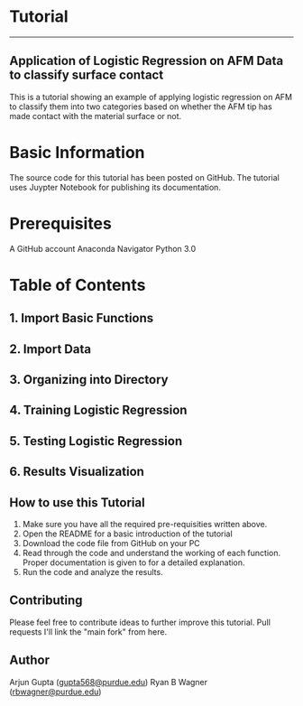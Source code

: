 # Tutorial
--------------------------------------------------------------------------------
## Application of Logistic Regression on AFM Data to classify surface contact 

This is a tutorial showing an example of applying logistic regression on AFM to classify them into two categories based on whether the AFM tip has made contact with the material surface or not.  


# Basic Information

The source code for this tutorial has been posted on GitHub. 
The tutorial uses Juypter Notebook for  publishing its documentation. 

# Prerequisites 

A GitHub account
Anaconda Navigator 
Python 3.0


# Table of Contents

## 1. Import Basic Functions
## 2. Import Data 
## 3. Organizing into Directory
## 4. Training Logistic Regression
## 5. Testing Logistic Regression 
## 6. Results Visualization  

## How to use this Tutorial

1. Make sure you have all the required pre-requisities written above.
2. Open the README for a basic introduction of the tutorial
3. Download the code file from GitHub on your PC
4. Read through the code and understand the working of each function. Proper documentation is given to for a detailed explanation. 
5. Run the code and analyze the results.



## Contributing 

Please feel free to contribute ideas to further improve this tutorial. 
Pull requests 
I'll link the "main fork" from here.

## Author

Arjun Gupta (gupta568@purdue.edu)
Ryan B Wagner (rbwagner@purdue.edu)

